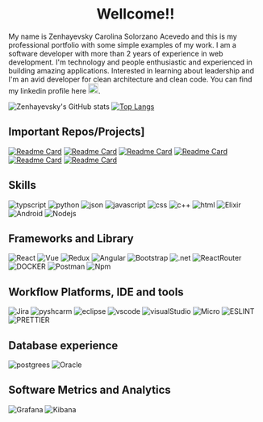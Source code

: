 <h1 align="center"> Wellcome!! </h1>

My name is Zenhayevsky Carolina Solorzano Acevedo and this is my professional portfolio with some simple examples of my work.
I am a software developer with more than 2 years of experience in web development. I'm technology and people enthusiastic and experienced in building amazing applications.
Interested in learning about leadership and I'm an avid developer for clean architecture and clean code.
You can find my linkedin profile here [<img src='https://img.shields.io/badge/LinkedIn-0077B5?style=for-the-badge&logo=linkedin&logoColor=white' alt='linkedin' height='20'>](https://www.linkedin.com/in/zenhayevsky-crmservices/).

![Zenhayevsky's GitHub stats](https://github-readme-stats.vercel.app/api?username=Zenhayevsky&show_icons=true&theme=dracula&hide=contribs&count_private=true)
[![Top Langs](https://github-readme-stats.vercel.app/api/top-langs/?username=anuraghazra&layout=compact&theme=dracula)](https://github.com/Zenhayevsky/github-readme-stats)

## Important Repos/Projects]
[![Readme Card](https://github-readme-stats.vercel.app/api/pin/?username=Zenhayevsky&repo=productsistem&theme=dracula)](https://github.com/Zenhayevsky/productsistem)
[![Readme Card](https://github-readme-stats.vercel.app/api/pin/?username=Zenhayevsky&repo=qcredito&theme=dracula)](https://github.com/Zenhayevsky/qcredito)
[![Readme Card](https://github-readme-stats.vercel.app/api/pin/?username=Zenhayevsky&repo=ChuckNorrisJokes-ReactJs&theme=dracula)](https://github.com/Zenhayevsky/ChuckNorrisJokes-ReactJs)
[![Readme Card](https://github-readme-stats.vercel.app/api/pin/?username=Zenhayevsky&repo=dolar_price_every_day&theme=dracula)](https://github.com/Zenhayevsky/dolar_price_every_day)
[![Readme Card](https://github-readme-stats.vercel.app/api/pin/?username=Zenhayevsky&repo=breweries&theme=dracula)](https://github.com/Zenhayevsky/breweries)
[![Readme Card](https://github-readme-stats.vercel.app/api/pin/?username=Zenhayevsky&repo=PythonFlask&theme=dracula)](https://github.com/Zenhayevsky/Python_Flask)

## Skills
![typscript](https://img.shields.io/badge/TypeScript-007ACC?style=for-the-badge&logo=typescript&logoColor=white)
![python](https://img.shields.io/badge/Python-FFD43B?style=for-the-badge&logo=python&logoColor=blue)
![json](https://img.shields.io/badge/json-5E5C5C?style=for-the-badge&logo=json&logoColor=white)
![javascript](https://img.shields.io/badge/JavaScript-323330?style=for-the-badge&logo=javascript&logoColor=F7DF1)
![css](https://img.shields.io/badge/CSS3-1572B6?style=for-the-badge&logo=css3&logoColor=white)
![c++](https://img.shields.io/badge/C%2B%2B-00599C?style=for-the-badge&logo=c%2B%2B&logoColor=white)
![html](https://img.shields.io/badge/HTML5-E34F26?style=for-the-badge&logo=html5&logoColor=white)
![Elixir](https://img.shields.io/badge/Elixir-4B275F?style=for-the-badge&logo=elixir&logoColor=white)
![Android](https://img.shields.io/badge/Android-3DDC84?style=for-the-badge&logo=android&logoColor=white)
![Nodejs](https://img.shields.io/badge/Node.js-339933?style=for-the-badge&logo=nodedotjs&logoColor=white)

## Frameworks and Library
![React](https://img.shields.io/badge/React-20232A?style=for-the-badge&logo=react&logoColor=61DAFB)
![Vue](https://img.shields.io/badge/Vue.js-35495E?style=for-the-badge&logo=vuedotjs&logoColor=4FC08D)
![Redux](https://img.shields.io/badge/Redux-593D88?style=for-the-badge&logo=redux&logoColor=white)
![Angular](https://img.shields.io/badge/Angular-DD0031?style=for-the-badge&logo=angular&logoColor=white)
![Bootstrap](https://img.shields.io/badge/Bootstrap-563D7C?style=for-the-badge&logo=bootstrap&logoColor=white)
![.net](https://img.shields.io/badge/.NET-512BD4?style=for-the-badge&logo=dotnet&logoColor=white)
![ReactRouter](https://img.shields.io/badge/React_Router-CA4245?style=for-the-badge&logo=react-router&logoColor=white)
![DOCKER](https://img.shields.io/badge/Docker-2CA5E0?style=for-the-badge&logo=docker&logoColor=white)
![Postman](https://img.shields.io/badge/Postman-FF6C37?style=for-the-badge&logo=Postman&logoColor=white)
![Npm](https://img.shields.io/badge/npm-CB3837?style=for-the-badge&logo=npm&logoColor=white)


## Workflow Platforms, IDE and tools
![Jira](https://img.shields.io/badge/Jira-0052CC?style=for-the-badge&logo=Jira&logoColor=white)
![pyshcarm](https://img.shields.io/badge/PyCharm-000000.svg?&style=for-the-badge&logo=PyCharm&logoColor=white)
![eclipse](https://img.shields.io/badge/Eclipse-2C2255?style=for-the-badge&logo=eclipse&logoColor=white)
![vscode](https://img.shields.io/badge/VSCode-0078D4?style=for-the-badge&logo=visual%20studio%20code&logoColor=white)
![visualStudio](https://img.shields.io/badge/Visual_Studio-5C2D91?style=for-the-badge&logo=visual%20studio&logoColor=white)
![Micro](https://img.shields.io/badge/Miro-F7C922?style=for-the-badge&logo=Miro&logoColor=050036)
![ESLINT](https://img.shields.io/badge/eslint-3A33D1?style=for-the-badge&logo=eslint&logoColor=white)
![PRETTIER](https://img.shields.io/badge/prettier-1A2C34?style=for-the-badge&logo=prettier&logoColor=F7BA3E)

## Database experience
![postgrees](https://img.shields.io/badge/PostgreSQL-316192?style=for-the-badge&logo=postgresql&logoColor=white)
![Oracle](https://img.shields.io/badge/Oracle-F80000?style=for-the-badge&logo=Oracle&logoColor=white)

## Software Metrics and Analytics
![Grafana](https://img.shields.io/badge/Grafana-F2F4F9?style=for-the-badge&logo=grafana&logoColor=orange&labelColor=F2F4F9)
![Kibana](https://img.shields.io/badge/Kibana-005571?style=for-the-badge&logo=Kibana&logoColor=white)
    
<!--

![grafico](https://github-profile-summary-cards.vercel.app/api/cards/profile-details?username=Zenhayevsky)
**Zenhayevsky/Zenhayevsky** is a ✨ _special_ ✨ repository because its `README.md` (this file) appears on your GitHub profile.

Here are some ideas to get you started:

- 🔭 I’m currently working on ...
- 🌱 I’m currently learning ...
- 👯 I’m looking to collaborate on ...
- 🤔 I’m looking for help with ...
- 💬 Ask me about ...
- 📫 How to reach me: ...
- 😄 Pronouns: ...
- ⚡ Fun fact: ...
-->
